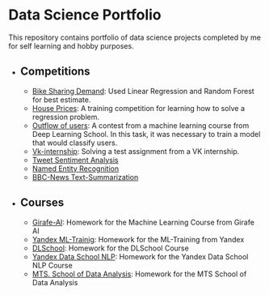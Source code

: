 # Data Science Portfolio
This repository contains portfolio of data science projects completed by me for self learning and hobby purposes.
- ## Competitions
    - [Bike Sharing Demand](/Bike%20Sharing%20Demand/): Used Linear Regression and Random Forest for best estimate.
    - [House Prices](/House%20Prices%20-%20Advanced%20Regression%20Techniques/): A training competition for learning how to solve a regression problem.
    - [Outflow of users](/Предсказание%20оттока%20пользователей/): A contest from a machine learning course from Deep Learning School. In this task, it was necessary to train a model that would classify users.
    - [Vk-internship](/Vk_intern_test/): Solving a test assignment from a VK internship.
    - [Tweet Sentiment Analysis](./Tweet%20Sentiment%20Analysis/)
    - [Named Entity Recognition](./Named%20Entity%20Recognition/)
    - [BBC-News Text-Summarization](./BBC-News%20Text%20Summarization/)

- ## Courses
    - [Girafe-AI](/Girafe-AI%20ML%20course/): Homework for the Machine Learning Course from Girafe AI
    - [Yandex ML-Trainig](/Yandex-Training%20ML%202023/): Homework for the ML-Training from Yandex
    - [DLSchool](/DLSchool%20course/): Homework for the DLSchool Course
    - [Yandex Data School NLP](/YandexDataSchool_NLP/): Homework for the Yandex Data School NLP Course
    - [MTS. School of Data Analysis](https://github.com/constantfear/MTS-homework): Homework for the MTS School of Data Analysis

